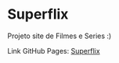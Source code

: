 # Superflix
Projeto site de Filmes e Series :)

Link GitHub Pages: [Superflix](https://thiago-taboada.github.io/Superflix/)
